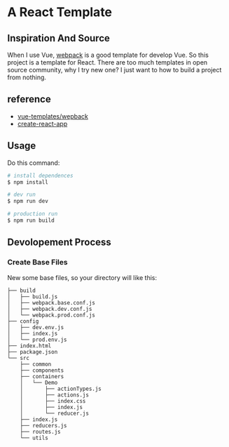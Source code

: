 # A React Template

## Inspiration And Source

When I use Vue, [webpack](https://github.com/vuejs-templates/webpack) is a good template for develop Vue. So this project is a template for React. There are too much templates in open source community, why I try new one? I just want to how to build a project from nothing.

## reference

* [vue-templates/wepback](https://github.com/vuejs-templates/webpack)
* [create-react-app](https://github.com/facebook/create-react-app)

## Usage

Do this command:

```bash
# install dependences
$ npm install

# dev run
$ npm run dev

# production run
$ npm run build
```

## Devolopement Process

### Create Base Files

New some base files, so your directory will like this:

```
├── build
│   ├── build.js
│   ├── webpack.base.conf.js
│   ├── webpack.dev.conf.js
│   └── webpack.prod.conf.js
├── config
│   ├── dev.env.js
│   ├── index.js
│   └── prod.env.js
├── index.html
├── package.json
└── src
    ├── common
    ├── components
    ├── containers
    │   └── Demo
    │       ├── actionTypes.js
    │       ├── actions.js
    │       ├── index.css
    │       ├── index.js
    │       └── reducer.js
    ├── index.js
    ├── reducers.js
    ├── routes.js
    └── utils
```
